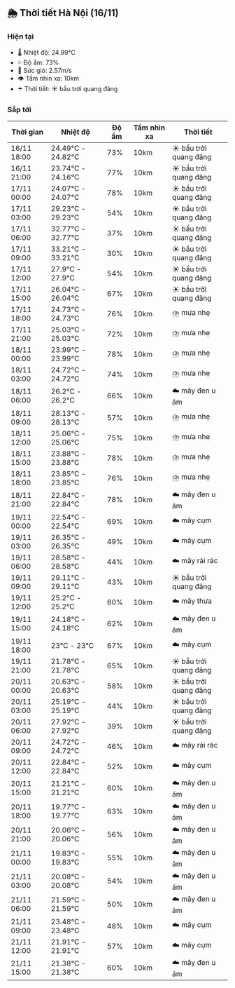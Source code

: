 ## 🌦️ Thời tiết Hà Nội (16/11)

### Hiện tại

- 🌡️ Nhiệt độ: 24.99℃
- 💦 Độ ẩm: 73%
- 💨 Sức gió: 2.57m/s
- 👁️ Tầm nhìn xa: 10km
- ☂️ Thời tiết: ☀️ bầu trời quang đãng

### Sắp tới

| Thời gian | Nhiệt độ | Độ ẩm | Tầm nhìn xa | Thời tiết |
| --- | --- | --- | --- | --- |
| 16/11 18:00 | 24.49℃ - 24.82℃ | 73% | 10km | ☀️ bầu trời quang đãng |
| 16/11 21:00 | 23.74℃ - 24.16℃ | 77% | 10km | ☀️ bầu trời quang đãng |
| 17/11 00:00 | 24.07℃ - 24.07℃ | 78% | 10km | ☀️ bầu trời quang đãng |
| 17/11 03:00 | 29.23℃ - 29.23℃ | 54% | 10km | ☀️ bầu trời quang đãng |
| 17/11 06:00 | 32.77℃ - 32.77℃ | 37% | 10km | ☀️ bầu trời quang đãng |
| 17/11 09:00 | 33.21℃ - 33.21℃ | 30% | 10km | ☀️ bầu trời quang đãng |
| 17/11 12:00 | 27.9℃ - 27.9℃ | 54% | 10km | ☀️ bầu trời quang đãng |
| 17/11 15:00 | 26.04℃ - 26.04℃ | 67% | 10km | ☀️ bầu trời quang đãng |
| 17/11 18:00 | 24.73℃ - 24.73℃ | 76% | 10km | ⛈️ mưa nhẹ |
| 17/11 21:00 | 25.03℃ - 25.03℃ | 72% | 10km | ⛈️ mưa nhẹ |
| 18/11 00:00 | 23.99℃ - 23.99℃ | 78% | 10km | ⛈️ mưa nhẹ |
| 18/11 03:00 | 24.72℃ - 24.72℃ | 74% | 10km | ⛈️ mưa nhẹ |
| 18/11 06:00 | 26.2℃ - 26.2℃ | 66% | 10km | ☁️ mây đen u ám |
| 18/11 09:00 | 28.13℃ - 28.13℃ | 57% | 10km | ⛈️ mưa nhẹ |
| 18/11 12:00 | 25.06℃ - 25.06℃ | 75% | 10km | ⛈️ mưa nhẹ |
| 18/11 15:00 | 23.88℃ - 23.88℃ | 78% | 10km | ⛈️ mưa nhẹ |
| 18/11 18:00 | 23.85℃ - 23.85℃ | 76% | 10km | ⛈️ mưa nhẹ |
| 18/11 21:00 | 22.84℃ - 22.84℃ | 78% | 10km | ☁️ mây đen u ám |
| 19/11 00:00 | 22.54℃ - 22.54℃ | 69% | 10km | ☁️ mây cụm |
| 19/11 03:00 | 26.35℃ - 26.35℃ | 49% | 10km | ☁️ mây cụm |
| 19/11 06:00 | 28.58℃ - 28.58℃ | 44% | 10km | ☁️ mây rải rác |
| 19/11 09:00 | 29.11℃ - 29.11℃ | 43% | 10km | ☀️ bầu trời quang đãng |
| 19/11 12:00 | 25.2℃ - 25.2℃ | 60% | 10km | ☁️ mây thưa |
| 19/11 15:00 | 24.18℃ - 24.18℃ | 62% | 10km | ☁️ mây đen u ám |
| 19/11 18:00 | 23℃ - 23℃ | 67% | 10km | ☁️ mây cụm |
| 19/11 21:00 | 21.78℃ - 21.78℃ | 65% | 10km | ☀️ bầu trời quang đãng |
| 20/11 00:00 | 20.63℃ - 20.63℃ | 58% | 10km | ☀️ bầu trời quang đãng |
| 20/11 03:00 | 25.19℃ - 25.19℃ | 44% | 10km | ☀️ bầu trời quang đãng |
| 20/11 06:00 | 27.92℃ - 27.92℃ | 39% | 10km | ☀️ bầu trời quang đãng |
| 20/11 09:00 | 24.72℃ - 24.72℃ | 46% | 10km | ☁️ mây rải rác |
| 20/11 12:00 | 22.84℃ - 22.84℃ | 52% | 10km | ☁️ mây cụm |
| 20/11 15:00 | 21.21℃ - 21.21℃ | 60% | 10km | ☁️ mây đen u ám |
| 20/11 18:00 | 19.77℃ - 19.77℃ | 63% | 10km | ☁️ mây đen u ám |
| 20/11 21:00 | 20.06℃ - 20.06℃ | 56% | 10km | ☁️ mây đen u ám |
| 21/11 00:00 | 19.83℃ - 19.83℃ | 55% | 10km | ☁️ mây đen u ám |
| 21/11 03:00 | 20.08℃ - 20.08℃ | 54% | 10km | ☁️ mây đen u ám |
| 21/11 06:00 | 21.59℃ - 21.59℃ | 50% | 10km | ☁️ mây đen u ám |
| 21/11 09:00 | 23.48℃ - 23.48℃ | 48% | 10km | ☁️ mây cụm |
| 21/11 12:00 | 21.91℃ - 21.91℃ | 57% | 10km | ☁️ mây cụm |
| 21/11 15:00 | 21.38℃ - 21.38℃ | 60% | 10km | ☁️ mây đen u ám |
